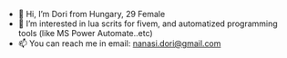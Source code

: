 - 👋 Hi, I’m Dori from Hungary, 29 Female 
- 👀 I’m interested in lua scrits for fivem, and automatized programming tools (like MS Power Automate..etc)
- 📫 You can reach me in email: nanasi.dori@gmail.com

